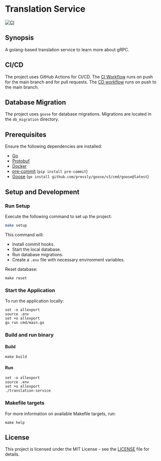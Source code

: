 # Translation Service

[![CI](https://github.com/henok321/translation-service/actions/workflows/CI.yml/badge.svg)](https://github.com/henok321/translation-service/actions/workflows/CI.yml)

## Synopsis

A golang-based translation service to learn more about gRPC.

## CI/CD

The project uses GitHub Actions for CI/CD. The [CI Workflow](.github/workflows/CI.yml) runs on push for the main branch
and for pull requests.
The [CD workflow](.github/workflows/deploy.yml) runs on push to the main branch.

## Database Migration

The project uses `goose` for database migrations. Migrations are located in the `db_migration` directory.

## Prerequisites

Ensure the following dependencies are installed:

- [Go](https://go.dev/doc/install)
- [Protobuf](https://protobuf.dev/installation/)
- [Docker](https://docs.docker.com/get-docker/)
- [pre-commit](https://pre-commit.com/) (`pip install pre-commit`)
- [Goose](https://github.com/pressly/goose) (`go install github.com/pressly/goose/v3/cmd/goose@latest`)

## Setup and Development

### Run Setup

Execute the following command to set up the project:

```sh
make setup
```

This command will:

- Install commit hooks.
- Start the local database.
- Run database migrations.
- Create a `.env` file with necessary environment variables.

Reset database:

```shell
make reset
```

### Start the Application

To run the application locally:

```shell
set -o allexport
source .env
set +o allexport
go run cmd/main.go
```

### Build and run binary

#### Build

```shell
make build
```

#### Run

```shell
set -o allexport
source .env
set +o allexport
./translation-service
```

### Makefile targets

For more information on available Makefile targets, run:

```shell
make help
```

## License

This project is licensed under the MIT License - see the [LICENSE](LICENSE) file for details.

